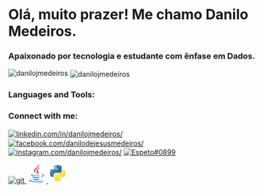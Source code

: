 <h1 align="left">Olá, muito prazer! Me chamo Danilo Medeiros.</h1>
<h3 align="leftr">Apaixonado por tecnologia e estudante com ênfase em Dados.</h3>


<p><img align="left" src="https://github-readme-stats.vercel.app/api/top-langs?username=danilojmedeiros&show_icons=true&locale=en&layout=compact" alt="danilojmedeiros" /></p>

<p>&nbsp;<img align="center" src="https://github-readme-stats.vercel.app/api?username=danilojmedeiros&show_icons=true&locale=en" alt="danilojmedeiros" /></p>


<h3 align="left">Languages and Tools:</h3> <h3 align="left">Connect with me:</h3>
<p align="left">
  
<a href="https://linkedin.com/in/linkedin.com/in/danilojmedeiros/" target="blank"><img align="center" src="https://raw.githubusercontent.com/rahuldkjain/github-profile-readme-generator/master/src/images/icons/Social/linked-in-alt.svg" alt="linkedin.com/in/danilojmedeiros/" height="30" width="40" /></a>
<a href="https://fb.com/facebook.com/danilodejesusmedeiros/" target="blank"><img align="center" src="https://raw.githubusercontent.com/rahuldkjain/github-profile-readme-generator/master/src/images/icons/Social/facebook.svg" alt="facebook.com/danilodejesusmedeiros/" height="30" width="40" /></a>
<a href="https://instagram.com/instagram.com/danilojmedeiros/" target="blank"><img align="center" src="https://raw.githubusercontent.com/rahuldkjain/github-profile-readme-generator/master/src/images/icons/Social/instagram.svg" alt="instagram.com/danilojmedeiros/" height="30" width="40" /></a>
<a href="https://discord.gg/Espeto#0899" target="blank"><img align="center" src="https://raw.githubusercontent.com/rahuldkjain/github-profile-readme-generator/master/src/images/icons/Social/discord.svg" alt="Espeto#0899" height="30" width="40" /></a>
</p>
<p align="left"> <a href="https://git-scm.com/" target="_blank" rel="noreferrer"> <img src="https://www.vectorlogo.zone/logos/git-scm/git-scm-icon.svg" alt="git" width="40" height="40"/> </a> <a href="https://www.java.com" target="_blank" rel="noreferrer"> <img src="https://raw.githubusercontent.com/devicons/devicon/master/icons/java/java-original.svg" alt="java" width="40" height="40"/> </a> <a href="https://www.python.org" target="_blank" rel="noreferrer"> <img src="https://raw.githubusercontent.com/devicons/devicon/master/icons/python/python-original.svg" alt="python" width="40" height="40"/> </a> </p>




